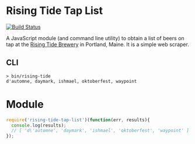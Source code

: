 # Rising Tide Tap List

[![Build Status](https://travis-ci.org/tleen/rising-tide-tap-list.png?branch=master)](https://travis-ci.org/tleen/rising-tide-tap-list)

A JavaScript module (and command line utility) to obtain a list of beers on tap at the [Rising Tide Brewery](http://www.risingtidebrewing.com/) in Portland, Maine. It is a simple web scraper.

## CLI

```shell
> bin/rising-tide
d'automne, daymark, ishmael, oktoberfest, waypoint
```
# Module

```javascript
require('rising-tide-tap-list')(function(err, results){
  console.log(results);
  // [ 'd\'automne', 'daymark', 'ishmael', 'oktoberfest', 'waypoint' ]
});
```
